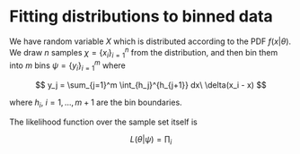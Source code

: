 # Fitting distributions to binned data

We have random variable $X$ which is distributed according to the PDF $f(x|\theta)$. We draw $n$ samples $\chi = \{x_i\}_{i=1}^{n}$ from the distribution, and then bin them into $m$ bins $\psi= \{ y_i \}_{i=1}^m$ where

$$
y_j = \sum_{j=1}^m \int_{h_j}^{h_{j+1}} dx\ \delta(x_i - x)
$$

where $h_i,\ i=1,\dots, m+1$ are the bin boundaries.

The likelihood function over the sample set itself is

$$
L(\theta | \psi) = \prod_i
$$
<!--stackedit_data:
eyJoaXN0b3J5IjpbLTE0Mjk3MDk2OCwtNzgwNzMzMjk4XX0=
-->